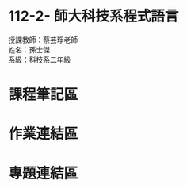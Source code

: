 # 112-2- 師大科技系程式語言
授課教師：蔡芸琤老師  
姓名：孫士傑  
系級：科技系二年級  
# 課程筆記區
# 作業連結區  
[作業一]: https://youtu.be/ynqkusMk8qo?si=1-ZUpwTDDGbFBdHV
# 專題連結區
